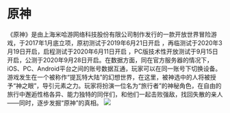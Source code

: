 # 原神
《原神》是由上海米哈游网络科技股份有限公司制作发行的一款开放世界冒险游戏，于2017年1月底立项，原初测试于2019年6月21日开启 ，再临测试于2020年3月19日开启，启程测试于2020年6月11日开启 ，PC版技术性开放测试于9月15日开启，公测于2020年9月28日开启。在数据方面，同在官方服务器的情况下，iOS、PC、Android平台之间的账号数据互通，玩家可以在同一账号下切换设备。
游戏发生在一个被称作“提瓦特大陆”的幻想世界，在这里，被神选中的人将被授予“神之眼”，导引元素之力。玩家将扮演一位名为“旅行者”的神秘角色，在自由的旅行中邂逅性格各异、能力独特的同伴们，和他们一起击败强敌，找回失散的亲人——同时，逐步发掘“原神”的真相。
![](https://baike.baidu.com/pic/%E5%8E%9F%E7%A5%9E/23583622/0/8694a4c27d1ed21b0ef4f8e77a39cac451da81cb9123.jpg)
